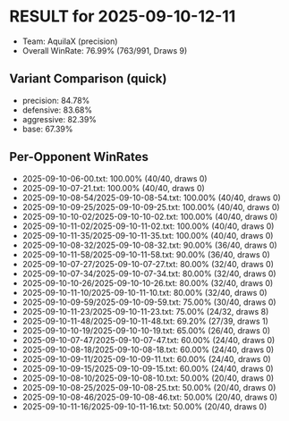 # RESULT for 2025-09-10-12-11

- Team: AquilaX (precision)
- Overall WinRate: 76.99% (763/991, Draws 9)

## Variant Comparison (quick)
- precision: 84.78%
- defensive: 83.68%
- aggressive: 82.39%
- base: 67.39%

## Per-Opponent WinRates
- 2025-09-10-06-00.txt: 100.00% (40/40, draws 0)
- 2025-09-10-07-21.txt: 100.00% (40/40, draws 0)
- 2025-09-10-08-54/2025-09-10-08-54.txt: 100.00% (40/40, draws 0)
- 2025-09-10-09-25/2025-09-10-09-25.txt: 100.00% (40/40, draws 0)
- 2025-09-10-10-02/2025-09-10-10-02.txt: 100.00% (40/40, draws 0)
- 2025-09-10-11-02/2025-09-10-11-02.txt: 100.00% (40/40, draws 0)
- 2025-09-10-11-35/2025-09-10-11-35.txt: 100.00% (40/40, draws 0)
- 2025-09-10-08-32/2025-09-10-08-32.txt: 90.00% (36/40, draws 0)
- 2025-09-10-11-58/2025-09-10-11-58.txt: 90.00% (36/40, draws 0)
- 2025-09-10-07-27/2025-09-10-07-27.txt: 80.00% (32/40, draws 0)
- 2025-09-10-07-34/2025-09-10-07-34.txt: 80.00% (32/40, draws 0)
- 2025-09-10-10-26/2025-09-10-10-26.txt: 80.00% (32/40, draws 0)
- 2025-09-10-11-10/2025-09-10-11-10.txt: 80.00% (32/40, draws 0)
- 2025-09-10-09-59/2025-09-10-09-59.txt: 75.00% (30/40, draws 0)
- 2025-09-10-11-23/2025-09-10-11-23.txt: 75.00% (24/32, draws 8)
- 2025-09-10-11-48/2025-09-10-11-48.txt: 69.20% (27/39, draws 1)
- 2025-09-10-10-19/2025-09-10-10-19.txt: 65.00% (26/40, draws 0)
- 2025-09-10-07-47/2025-09-10-07-47.txt: 60.00% (24/40, draws 0)
- 2025-09-10-08-18/2025-09-10-08-18.txt: 60.00% (24/40, draws 0)
- 2025-09-10-09-11/2025-09-10-09-11.txt: 60.00% (24/40, draws 0)
- 2025-09-10-09-15/2025-09-10-09-15.txt: 60.00% (24/40, draws 0)
- 2025-09-10-08-10/2025-09-10-08-10.txt: 50.00% (20/40, draws 0)
- 2025-09-10-08-25/2025-09-10-08-25.txt: 50.00% (20/40, draws 0)
- 2025-09-10-08-46/2025-09-10-08-46.txt: 50.00% (20/40, draws 0)
- 2025-09-10-11-16/2025-09-10-11-16.txt: 50.00% (20/40, draws 0)